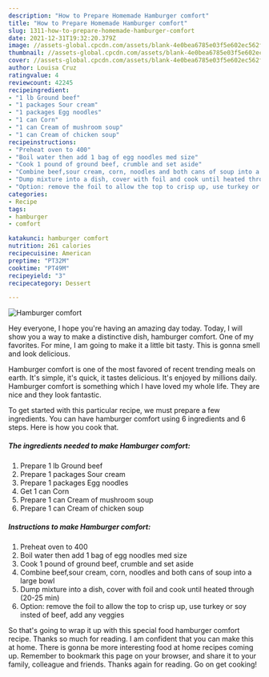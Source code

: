 ```yaml
---
description: "How to Prepare Homemade Hamburger comfort"
title: "How to Prepare Homemade Hamburger comfort"
slug: 1311-how-to-prepare-homemade-hamburger-comfort
date: 2021-12-31T19:32:20.379Z
image: //assets-global.cpcdn.com/assets/blank-4e0bea6785e03f5e602ec562f230caae08da540cada707380b4fe1bbebba43da.png
thumbnail: //assets-global.cpcdn.com/assets/blank-4e0bea6785e03f5e602ec562f230caae08da540cada707380b4fe1bbebba43da.png
cover: //assets-global.cpcdn.com/assets/blank-4e0bea6785e03f5e602ec562f230caae08da540cada707380b4fe1bbebba43da.png
author: Louisa Cruz
ratingvalue: 4
reviewcount: 42245
recipeingredient:
- "1 lb Ground beef"
- "1 packages Sour cream"
- "1 packages Egg noodles"
- "1 can Corn"
- "1 can Cream of mushroom soup"
- "1 can Cream of chicken soup"
recipeinstructions:
- "Preheat oven to 400"
- "Boil water then add 1 bag of egg noodles med size"
- "Cook 1 pound of ground beef, crumble and set aside"
- "Combine beef,sour cream, corn, noodles and both cans of soup into a large bowl"
- "Dump mixture into a dish, cover with foil and cook until heated through (20-25 min)"
- "Option: remove the foil to allow the top to crisp up, use turkey or soy insted of beef, add any veggies"
categories:
- Recipe
tags:
- hamburger
- comfort

katakunci: hamburger comfort 
nutrition: 261 calories
recipecuisine: American
preptime: "PT32M"
cooktime: "PT49M"
recipeyield: "3"
recipecategory: Dessert

---
```



![Hamburger comfort](//assets-global.cpcdn.com/assets/blank-4e0bea6785e03f5e602ec562f230caae08da540cada707380b4fe1bbebba43da.png)

Hey everyone, I hope you're having an amazing day today. Today, I will show you a way to make a distinctive dish, hamburger comfort. One of my favorites. For mine, I am going to make it a little bit tasty. This is gonna smell and look delicious.

Hamburger comfort is one of the most favored of recent trending meals on earth. It's simple, it's quick, it tastes delicious. It's enjoyed by millions daily. Hamburger comfort is something which I have loved my whole life. They are nice and they look fantastic.




To get started with this particular recipe, we must prepare a few ingredients. You can have hamburger comfort using 6 ingredients and 6 steps. Here is how you cook that.

<!--inarticleads1-->

##### The ingredients needed to make Hamburger comfort:

1. Prepare 1 lb Ground beef
1. Prepare 1 packages Sour cream
1. Prepare 1 packages Egg noodles
1. Get 1 can Corn
1. Prepare 1 can Cream of mushroom soup
1. Prepare 1 can Cream of chicken soup




<!--inarticleads2-->

##### Instructions to make Hamburger comfort:

1. Preheat oven to 400
1. Boil water then add 1 bag of egg noodles med size
1. Cook 1 pound of ground beef, crumble and set aside
1. Combine beef,sour cream, corn, noodles and both cans of soup into a large bowl
1. Dump mixture into a dish, cover with foil and cook until heated through (20-25 min)
1. Option: remove the foil to allow the top to crisp up, use turkey or soy insted of beef, add any veggies




So that's going to wrap it up with this special food hamburger comfort recipe. Thanks so much for reading. I am confident that you can make this at home. There is gonna be more interesting food at home recipes coming up. Remember to bookmark this page on your browser, and share it to your family, colleague and friends. Thanks again for reading. Go on get cooking!
